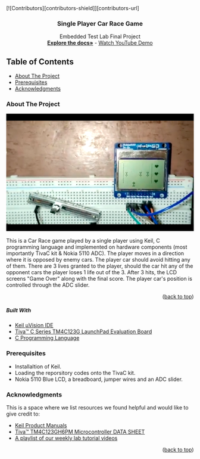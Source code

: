 <div id="top"></div>
[![Contributors][contributors-shield]][contributors-url]

<br />
<div align="center">
  <h3 align="center">Single Player Car Race Game</h3>
  <p align="center">
    Embedded Test Lab Final Project
<br />
    <a href="https://github.com/marsellino10/embedded-project/tree/main/embedded%20project"><strong>Explore the docs»</strong></a>
    -
    <a href="https://www.youtube.com/watch?v=ZlvuRH89MgA&ab_channel=ClaraRaef">Watch YouTube Demo</a>
  </p>
</div>


## Table of Contents
<ul>
    <li>
      <a href="#about-the-project">About The Project</a>
    </li>
    <li>
      <a href="#prerequisites">Prerequisites</a>
    </li>
    <li>
      <a href="#acknowledgments">Acknowledgments</a>
    </li>
</ul>


### About The Project

![Product Name Screen Shot](https://github.com/marsellino10/embedded-project/blob/main/Screen%20Shot%202022-05-20%20at%201.52.18%20AM.png)

This is a Car Race game played by a single player using Keil, C programming language and implemented on hardware components (most importantly TivaC kit & Nokia 5110 ADC). The player moves in a direction where it is opposed by enemy cars. The player car should avoid hitting any of them. There are 3 lives granted to the player, should the car hit any of the opponent cars the player loses 1 life out of the 3. After 3 hits, the LCD screens "Game Over" along with the final score. 
The player car's position is controlled through the ADC slider.


<p align="right">(<a href="#top">back to top</a>)</p>

##### Built With
* [Keil µVision IDE](https://www2.keil.com/mdk5/uvision/)
* [Tiva™ C Series TM4C123G LaunchPad Evaluation Board](https://www.ti.com/lit/spmu296)
* [C Programming Language](https://www.learn-c.org/)


### Prerequisites
* Installaltion of Keil.
* Loading the reporsitory codes onto the TivaC kit.
* Nokia 5110 Blue LCD, a breadboard, jumper wires and an ADC slider.


### Acknowledgments
This is a space where we list resources we found helpful and would like to give credit to:

* [Keil Product Manuals](https://www.keil.com/support/man/docs/uv4/)
* [Tiva™ TM4C123GH6PM Microcontroller DATA SHEET](chrome-extension://efaidnbmnnnibpcajpcglclefindmkaj/https://www.ti.com/lit/ds/spms376e/spms376e.pdf?ts=1652959781573)
* [A playlist of our weekly lab tutorial videos](https://youtube.com/playlist?list=PL8QIIvvGlfWB-Q_3aRYP_fuhROhXuZ6Ck](https://www.youtube.com/playlist?list=PL8QIIvvGlfWB-Q_3aRYP_fuhROhXuZ6Ck))

<p align="right">(<a href="#top">back to top</a>)</p>

[contributors-shield]: (https://img.shields.io/badge/contributors-6-blue)
[contributors-url]: (https://github.com/marsellino10/embedded-project/graphs/contributors)
